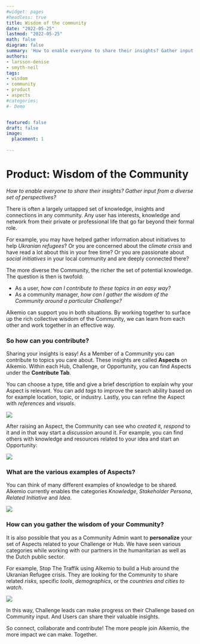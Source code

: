 ```yaml
---
#widget: pages
#headless: true
title: Wisdom of the community
date: "2022-05-25"
lastmod: "2022-05-25"
math: false
diagram: false
summary: 'How to enable everyone to share their insights? Gather input from a diverse set of perspectives?'
authors:
- larsson-denise
- smyth-neil
tags:
- wisdom 
- community
- product
- aspects
#categories:
#- Demo


featured: false
draft: false
image:
  placement: 1
  
---
```


# Product: Wisdom of the Community

_How to enable everyone to share their insights? Gather input from a diverse set of perspectives?_

There is often a largely untapped set of knowledge, insights and connections in any community. Any user has interests, knowledge and network from their private or professional life that go far beyond their formal role. 

For example, you may have helped gather information about initiatives to help *Ukranian refugees*? Or you are concerned about the *climate crisis* and have read a lot about this in your free time? Or you are passionate about *social initiatives* in your local community and are deeply connected there? 

The more diverse the Community, the richer the set of potential knowledge. The question is then is twofold: 
* As a user, _how can I contribute to these topics in an easy way?_
* As a community manager, _how can I gather the wisdom of the Community around a particular Challenge?_

Alkemio can support you in both situations. By working together to surface up the rich collective wisdom of the Community, we can learn from each other and work together in an effective way.

### So how can you contribute? 

Sharing your insights is easy! As a Member of a Community you can contribute to topics you care about. These insights are called **Aspects** on Alkemio. Within each Hub, Challenge, or Opportunity, you can find Aspects under the **Contribute Tab**.

You can choose a type, title and give a brief description to explain why your Aspect is relevant. You can add *tags* to improve the search ability based on for example location, topic, or industry. Lastly, you can refine the Aspect with *references* and *visuals*. 

![](https://i.imgur.com/UStKovV.png)

After raising an Aspect, the Community can see who *created* it, *respond* to it and in that way start a *discussion* around it. For example, you can find others with knowledge and resources related to your idea and start an Opportunity:

![](https://i.imgur.com/Jb7Zp77.png)

### What are the various examples of Aspects? 

You can think of many different examples of knowledge to be shared. Alkemio currently enables the categories *Knowledge*, *Stakeholder Persona*, *Related Initiative* and *Idea*. 

![](https://i.imgur.com/Ylkuwgp.png)

### How can you gather the wisdom of your Community?

It is also possible that you as a Community Admin want to **personalize** your set of Aspects related to your Challenge or Hub. We have seen various categories while working with our partners in the humanitarian as well as the Dutch public sector. 

For example, Stop The Traffik using Alkemio to build a Hub around the Ukranian Refugee crisis. They are looking for the Community to share related *risks*, specific *tools*, *demographics*, or the *countries and cities to watch*.

![](https://i.imgur.com/9woMZP3.png)

In this way, Challenge leads can make progress on their Challenge based on Community input. And Users can share their valuable insights. 

So connect, collaborate and contribute! The more people join Alkemio, the more impact we can make. Together. 